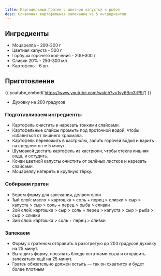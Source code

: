```yaml
---
title: Картофельный Гратен с цветной капустой и рыбой
desc: Сливочная картофельная запеканка из 5 ингредиентов
---
```


## Ингредиенты

- Моцарелла - 200-300 г
- Цветная капуста - 500 г
- Горбуша горячего копчения - 200-300 г
- Сливки 20% - 250-300 мл
- Картофель - 6 шт.

## Приготовление

{{ youtube_embed('https://www.youtube.com/watch?v=1vy6Bm3rP9I') }}

- Духовку на 200 градусов

### Подготавливаем ингредиенты

- Картофель очистить и нарезать тонкими слайсами.
- Картофельные слайсы промыть под проточной водой, чтобы избавиться от лишнего крахмала.
- Картофель переложить в кастрюлю, залить горячей водой и варить на среднем огне 5 минут.
- Шумовкой достать картофель из кастрюли, чтобы стекла лишняя вода, и остудить.
- Кочан цветной капусты очистить от зелёных листков и нарезать слайсами.
- Моцареллу натереть в крупную тёрку.

### Собираем гратен

- Берем форму для запекания, делаем слои
- 1ый слой: масло > картошка > соль + перец > сливки > сыр > капуста > сыр > соль + перец > рыба > сливки
- 2ой слой: картошка > сыр > соль + перец > капуста > сыр > рыба > сыр > сливки
- 3ий слой: картошка > соль + перец > сливки

### Запекаем

- Форму с гратеном отправить в разогретую до 200 градусов духовку на 25 минут.
- Вытащить форму, посыпать блюдо остатками сыра и отправить запекаться ещё на 25 минут.
- Гратен обязательно должен остыть — так он схватится и будет более плотным
